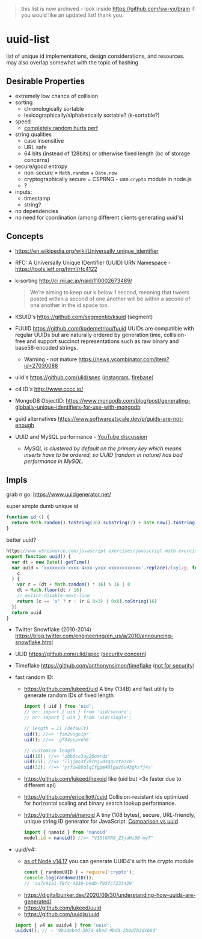 > this list is now archived - look inside https://github.com/sw-yx/brain if you would like an updated list! thank you.

# uuid-list

list of unique id implementations, design considerations, and resources. may also overlap somewhat with the topic of hashing

## Desirable Properties

- extremely low chance of collision
- sorting
  - chronologically sortable
  - lexicographically/alphabetically sortable? (k-sortable?)
- speed
   - [completely random hurts perf](https://www.percona.com/blog/2019/11/22/uuids-are-popular-but-bad-for-performance-lets-discuss/)
- string qualities
  - case insensitive
  - URL safe
  - 64 bits (instead of 128bits) or otherwise fixed length (bc of storage concerns)
- secure/good entropy
  - non-secure = `Math.random` + `Date.now`
  - cryptographically secure = CSPRNG - use `crypto` module in node.js
  - ?
- inputs:
  - timestamp
  - string?
- no dependencies
- no need for coordination (among different clients generating uuid's)
  
## Concepts

- https://en.wikipedia.org/wiki/Universally_unique_identifier
- RFC: A Universally Unique IDentifier (UUID) URN Namespace - https://tools.ietf.org/html/rfc4122
- k-sorting http://ci.nii.ac.jp/naid/110002673489/

    > We’re aiming to keep our k below 1 second, meaning that tweets posted within a second of one another will be within a second of one another in the id space too.

- KSUID's https://github.com/segmentio/ksuid (segment)
- FUUID https://github.com/kpdemetriou/fuuid UUIDs are compatible with regular UUIDs but are naturally ordered by generation time, collision-free and support succinct representations such as raw binary and base58-encoded strings.
  - Warning - not mature https://news.ycombinator.com/item?id=27030088
- ulid's https://github.com/ulid/spec ([instagram](http://instagram-engineering.tumblr.com/post/10853187575/sharding-ids-at-instagram), [firebase](https://firebase.googleblog.com/2015/02/the-2120-ways-to-ensure-unique_68.html))
- c4 ID's http://www.cccc.io/
- MongoDB ObjectID: https://www.mongodb.com/blog/post/generating-globally-unique-identifiers-for-use-with-mongodb
- guid alternatives https://www.softwareatscale.dev/p/guids-are-not-enough
- UUID and MySQL performance - [YouTube discussion](https://www.youtube.com/watch?v=Y5mWz4vK10A)
  - *MySQL is clustered by default on the primary key which means inserts have to be ordered, so UUID (random in nature) has bad performance in MySQL.*


## Impls

grab n go: https://www.uuidgenerator.net/

super simple dumb unique id

```js
function id () {
  return Math.random().toString(36).substring(2) + Date.now().toString(36);
}
```

better uuid?

```js
https://www.w3resource.com/javascript-exercises/javascript-math-exercise-23.php
export function uuid() {
  var dt = new Date().getTime()
  var uuid = 'xxxxxxxx-xxxx-4xxx-yxxx-xxxxxxxxxxxx'.replace(/[xy]/g, function(
    c
  ) {
    var r = (dt + Math.random() * 16) % 16 | 0
    dt = Math.floor(dt / 16)
    // eslint-disable-next-line
    return (c == 'x' ? r : (r & 0x3) | 0x8).toString(16)
  })
  return uuid
}
```


- Twitter Snowflake (2010-2014) https://blog.twitter.com/engineering/en_us/a/2010/announcing-snowflake.html
- ULID https://github.com/ulid/spec ([security concern](https://news.ycombinator.com/item?id=25871981))
- Timeflake https://github.com/anthonynsimon/timeflake ([not for security](https://news.ycombinator.com/item?id=25872009))
- fast random ID: 
  - https://github.com/lukeed/uid A tiny (134B) and fast utility to generate random IDs of fixed length
    
    ```js
    import { uid } from 'uid';
    // or: import { uid } from 'uid/secure';
    // or: import { uid } from 'uid/single';

    // length = 11 (default)
    uid(); //=> 'fsm2vsgo1pr'
    uid(); //=> 'gf34sezvoh6'

    // customize length
    uid(16); //=> 'zbb6cc3ay26omrdz'
    uid(25); //=> 'lljjmo3f39rnjudsgqvzta1rb'
    uid(32); //=> 'yrfiw88qlq1fgpm40lguz6u43gksfj4a'
    ```
  - https://github.com/lukeed/hexoid like (uid but >3x faster due to different api)
  - https://github.com/ericelliott/cuid Collision-resistant ids optimized for horizontal scaling and binary search lookup performance.
  - https://github.com/ai/nanoid A tiny (108 bytes), secure, URL-friendly, unique string ID generator for JavaScript. [Comparison vs uuid](https://blog.bitsrc.io/why-is-nanoid-replacing-uuid-1b5100e62ed2)
    
    ```js
    import { nanoid } from 'nanoid'
    model.id = nanoid() //=> "V1StGXR8_Z5jdHi6B-myT"
    ```
- uuid/v4:
  - [as of Node v14.17](https://nodejs.org/en/blog/release/v14.17.0/#uuid-support-in-the-crypto-module) you can generate UUID4's with the crypto module:
    ```js
    const { randomUUID } = require('crypto');
    console.log(randomUUID());
    // 'aa7c91a1-f8fc-4339-b9db-f93fc7233429'
    ```
  - https://digitalbunker.dev/2020/09/30/understanding-how-uuids-are-generated/
  - https://github.com/lukeed/uuid
  - https://github.com/uuidjs/uuid
  
  ```js
  import { v4 as uuidv4 } from 'uuid';
  uuidv4(); // ⇨ '9b1deb4d-3b7d-4bad-9bdd-2b0d7b3dcb6d'
  ```
